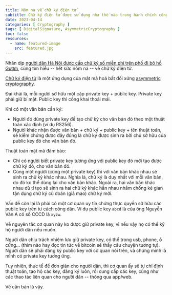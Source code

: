 ```yaml
---
title: Nôm na về chữ ký điện tử
subtitle: Chữ ký điện tử được sử dụng như thế nào trong hành chính công
date: 2023-04-14
categories: [ Cryptography ]
tags: [ DigitalSignature, AsymmetricCryptography ]
toc: false
resources:
  - name: featured-image
    src: featured.jpg
---
```


Nhân dịp [người dân Hà Nội được cấp chữ ký số miễn phí trên phố đi bộ hồ Gươm](https://vietnamnet.vn/nguoi-dan-ha-noi-duoc-cap-chu-ky-so-mien-phi-tren-pho-di-bo-ho-guom-2130229.html), cùng tìm hiểu -- hết sức nôm na -- về chữ ký điện tử.

[Chữ ký điện tử](https://en.wikipedia.org/wiki/Digital_signature) là một ứng dụng của mật mã hoá bất đối xứng [asymmetric cryptography](https://en.wikipedia.org/wiki/Public-key_cryptography).

Đại khái là, mỗi người sở hữu một cặp private key + public key. Private key phải giữ bí mật. Public key thì công khai thoải mái.

Khi có một văn bản cần ký:

* Người đó dùng private key để tạo chữ ký cho văn bản đó theo một thuật toán xác định (ví dụ RS256).
* Người khác nhận được văn bản + chữ ký + public key + tên thuật toán, sẽ kiểm chứng được đây đúng là chữ ký được sinh ra bởi chủ sở hữu của public key đó cho văn bản đó.

Thuật toán mật mã đảm bảo:

* Chỉ có người biết private key tương ứng với public key đó mới tạo được chữ ký đó, cho văn bản đó.
* Cùng một người (cùng một private key) thì với văn bản khác nhau sẽ sinh ra chữ ký khác nhau. Nghĩa là, chữ ký là duy nhất với mỗi văn bản, do đó ko thể dùng lại cho văn bản khác. Ngoài ra, hai văn bản khác nhau dù tí tẹo sẽ sinh ra hai chữ ký khác hẳn nhau nhằm chống kẻ gian tận dụng chữ ký cũ đoán (giả mạo) chữ ký mới.

Vấn đề còn lại là phải có một cơ quan uy tín chứng thực quyền sở hữu các public key trên tư cách công dân. Ví dụ public key `abcd` là của ông Nguyễn Văn A có số CCCD là `xyzw`.

Về nguyên tắc cơ quan này ko được giữ private key, vì nếu vậy họ có thể ký hộ người dân nếu muốn.

Người dân chịu trách nhiệm lưu giữ private key, có thể trong usb, phone, ổ cứng... (thím nào hay đọc tin tức về bitcoin sẽ thấy câu chuyện tương tự). Người dân sẽ phải đăng ký public key với cơ quan nói trên, và chứng minh là mình có private key tương ứng.

Tuy nhiên, thực tế để đơn giản cho người dân, thì cơ quan ấy sẽ tự chỉ định thuật toán, tạo hộ các key, đăng ký luôn, rồi cung cấp các key, cũng như các thao tác liên quan cho người dân -- thông qua app/web.

Về căn bản là vậy.
